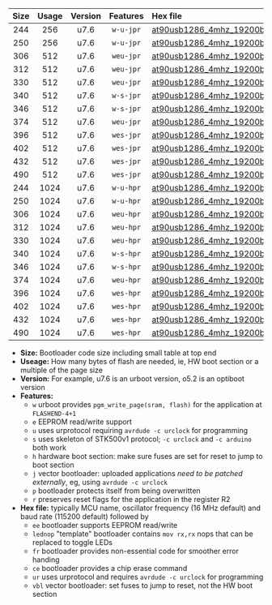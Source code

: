 |Size|Usage|Version|Features|Hex file|
|:-:|:-:|:-:|:-:|:--|
|244|256|u7.6|`w-u-jpr`|[at90usb1286_4mhz_19200bps_ur_vbl.hex](https://raw.githubusercontent.com/stefanrueger/urboot/main//at90usb1286_4mhz_19200bps_ur_vbl.hex)|
|250|256|u7.6|`w-u-jpr`|[at90usb1286_4mhz_19200bps_lednop_ur_vbl.hex](https://raw.githubusercontent.com/stefanrueger/urboot/main//at90usb1286_4mhz_19200bps_lednop_ur_vbl.hex)|
|306|512|u7.6|`weu-jpr`|[at90usb1286_4mhz_19200bps_ee_ur_vbl.hex](https://raw.githubusercontent.com/stefanrueger/urboot/main//at90usb1286_4mhz_19200bps_ee_ur_vbl.hex)|
|312|512|u7.6|`weu-jpr`|[at90usb1286_4mhz_19200bps_ee_lednop_ur_vbl.hex](https://raw.githubusercontent.com/stefanrueger/urboot/main//at90usb1286_4mhz_19200bps_ee_lednop_ur_vbl.hex)|
|330|512|u7.6|`weu-jpr`|[at90usb1286_4mhz_19200bps_ee_lednop_fr_ur_vbl.hex](https://raw.githubusercontent.com/stefanrueger/urboot/main//at90usb1286_4mhz_19200bps_ee_lednop_fr_ur_vbl.hex)|
|340|512|u7.6|`w-s-jpr`|[at90usb1286_4mhz_19200bps_vbl.hex](https://raw.githubusercontent.com/stefanrueger/urboot/main//at90usb1286_4mhz_19200bps_vbl.hex)|
|346|512|u7.6|`w-s-jpr`|[at90usb1286_4mhz_19200bps_lednop_vbl.hex](https://raw.githubusercontent.com/stefanrueger/urboot/main//at90usb1286_4mhz_19200bps_lednop_vbl.hex)|
|374|512|u7.6|`weu-jpr`|[at90usb1286_4mhz_19200bps_ee_lednop_fr_ce_ur_vbl.hex](https://raw.githubusercontent.com/stefanrueger/urboot/main//at90usb1286_4mhz_19200bps_ee_lednop_fr_ce_ur_vbl.hex)|
|396|512|u7.6|`wes-jpr`|[at90usb1286_4mhz_19200bps_ee_vbl.hex](https://raw.githubusercontent.com/stefanrueger/urboot/main//at90usb1286_4mhz_19200bps_ee_vbl.hex)|
|402|512|u7.6|`wes-jpr`|[at90usb1286_4mhz_19200bps_ee_lednop_vbl.hex](https://raw.githubusercontent.com/stefanrueger/urboot/main//at90usb1286_4mhz_19200bps_ee_lednop_vbl.hex)|
|432|512|u7.6|`wes-jpr`|[at90usb1286_4mhz_19200bps_ee_lednop_fr_vbl.hex](https://raw.githubusercontent.com/stefanrueger/urboot/main//at90usb1286_4mhz_19200bps_ee_lednop_fr_vbl.hex)|
|490|512|u7.6|`wes-jpr`|[at90usb1286_4mhz_19200bps_ee_lednop_fr_ce_vbl.hex](https://raw.githubusercontent.com/stefanrueger/urboot/main//at90usb1286_4mhz_19200bps_ee_lednop_fr_ce_vbl.hex)|
|244|1024|u7.6|`w-u-hpr`|[at90usb1286_4mhz_19200bps_ur.hex](https://raw.githubusercontent.com/stefanrueger/urboot/main//at90usb1286_4mhz_19200bps_ur.hex)|
|250|1024|u7.6|`w-u-hpr`|[at90usb1286_4mhz_19200bps_lednop_ur.hex](https://raw.githubusercontent.com/stefanrueger/urboot/main//at90usb1286_4mhz_19200bps_lednop_ur.hex)|
|306|1024|u7.6|`weu-hpr`|[at90usb1286_4mhz_19200bps_ee_ur.hex](https://raw.githubusercontent.com/stefanrueger/urboot/main//at90usb1286_4mhz_19200bps_ee_ur.hex)|
|312|1024|u7.6|`weu-hpr`|[at90usb1286_4mhz_19200bps_ee_lednop_ur.hex](https://raw.githubusercontent.com/stefanrueger/urboot/main//at90usb1286_4mhz_19200bps_ee_lednop_ur.hex)|
|330|1024|u7.6|`weu-hpr`|[at90usb1286_4mhz_19200bps_ee_lednop_fr_ur.hex](https://raw.githubusercontent.com/stefanrueger/urboot/main//at90usb1286_4mhz_19200bps_ee_lednop_fr_ur.hex)|
|340|1024|u7.6|`w-s-hpr`|[at90usb1286_4mhz_19200bps.hex](https://raw.githubusercontent.com/stefanrueger/urboot/main//at90usb1286_4mhz_19200bps.hex)|
|346|1024|u7.6|`w-s-hpr`|[at90usb1286_4mhz_19200bps_lednop.hex](https://raw.githubusercontent.com/stefanrueger/urboot/main//at90usb1286_4mhz_19200bps_lednop.hex)|
|374|1024|u7.6|`weu-hpr`|[at90usb1286_4mhz_19200bps_ee_lednop_fr_ce_ur.hex](https://raw.githubusercontent.com/stefanrueger/urboot/main//at90usb1286_4mhz_19200bps_ee_lednop_fr_ce_ur.hex)|
|396|1024|u7.6|`wes-hpr`|[at90usb1286_4mhz_19200bps_ee.hex](https://raw.githubusercontent.com/stefanrueger/urboot/main//at90usb1286_4mhz_19200bps_ee.hex)|
|402|1024|u7.6|`wes-hpr`|[at90usb1286_4mhz_19200bps_ee_lednop.hex](https://raw.githubusercontent.com/stefanrueger/urboot/main//at90usb1286_4mhz_19200bps_ee_lednop.hex)|
|432|1024|u7.6|`wes-hpr`|[at90usb1286_4mhz_19200bps_ee_lednop_fr.hex](https://raw.githubusercontent.com/stefanrueger/urboot/main//at90usb1286_4mhz_19200bps_ee_lednop_fr.hex)|
|490|1024|u7.6|`wes-hpr`|[at90usb1286_4mhz_19200bps_ee_lednop_fr_ce.hex](https://raw.githubusercontent.com/stefanrueger/urboot/main//at90usb1286_4mhz_19200bps_ee_lednop_fr_ce.hex)|

- **Size:** Bootloader code size including small table at top end
- **Useage:** How many bytes of flash are needed, ie, HW boot section or a multiple of the page size
- **Version:** For example, u7.6 is an urboot version, o5.2 is an optiboot version
- **Features:**
  + `w` urboot provides `pgm_write_page(sram, flash)` for the application at `FLASHEND-4+1`
  + `e` EEPROM read/write support
  + `u` uses urprotocol requiring `avrdude -c urclock` for programming
  + `s` uses skeleton of STK500v1 protocol; `-c urclock` and `-c arduino` both work
  + `h` hardware boot section: make sure fuses are set for reset to jump to boot section
  + `j` vector bootloader: uploaded applications *need to be patched externally*, eg, using `avrdude -c urclock`
  + `p` bootloader protects itself from being overwritten
  + `r` preserves reset flags for the application in the register R2
- **Hex file:** typically MCU name, oscillator frequency (16 MHz default) and baud rate (115200 default) followed by
  + `ee` bootloader supports EEPROM read/write
  + `lednop` "template" bootloader contains `mov rx,rx` nops that can be replaced to toggle LEDs
  + `fr` bootloader provides non-essential code for smoother error handing
  + `ce` bootloader provides a chip erase command
  + `ur` uses urprotocol and requires `avrdude -c urclock` for programming
  + `vbl` vector bootloader: set fuses to jump to reset, not the HW boot section
